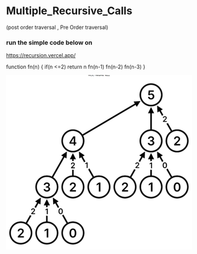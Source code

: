 # Multiple_Recursive_Calls
 (post order traversal , Pre Order traversal)

### run the simple code below on
https://recursion.vercel.app/

function fn(n) {
  if(n <=2)
  return n
   fn(n-1)
   fn(n-2)
   fn(n-3)
}
 


![alt text](src/tree.png "tree")
